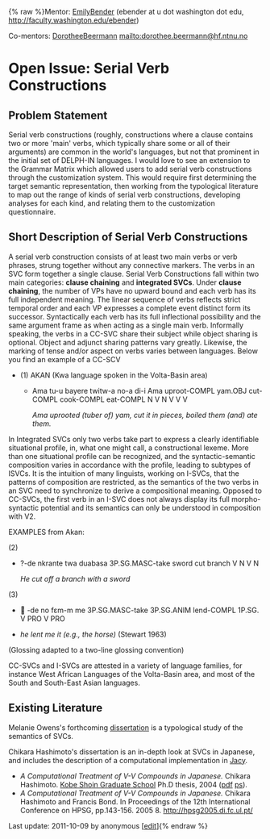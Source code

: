 {% raw %}Mentor: [EmilyBender](https://blog.inductorsoftware.com/docsproto/tools/EmilyBender) (ebender at u dot washington dot edu,
<http://faculty.washington.edu/ebender>)

Co-mentors: [DorotheeBeermann](/DorotheeBeermann)
<mailto:dorothee.beermann@hf.ntnu.no>

# Open Issue: Serial Verb Constructions

## Problem Statement

Serial verb constructions (roughly, constructions where a clause
contains two or more 'main' verbs, which typically share some or all of
their arguments) are common in the world's languages, but not that
prominent in the initial set of DELPH-IN languages. I would love to see
an extension to the Grammar Matrix which allowed users to add serial
verb constructions through the customization system. This would require
first determining the target semantic representation, then working from
the typological literature to map out the range of kinds of serial verb
constructions, developing analyses for each kind, and relating them to
the customization questionnaire.

## Short Description of Serial Verb Constructions

A serial verb construction consists of at least two main verbs or verb
phrases, strung together without any connective markers. The verbs in an
SVC form together a single clause. Serial Verb Constructions fall within
two main categories: **clause chaining** and **integrated SVCs**. Under
**clause chaining**, the number of VPs have no upward bound and each
verb has its full independent meaning. The linear sequence of verbs
reflects strict temporal order and each VP expresses a complete event
distinct form its successor. Syntactically each verb has its full
inflectional possibility and the same argument frame as when acting as a
single main verb. Informally speaking, the verbs in a CC-SVC share their
subject while object sharing is optional. Object and adjunct sharing
patterns vary greatly. Likewise, the marking of tense and/or aspect on
verbs varies between languages. Below you find an example of a CC-SCV

- \(1\) AKAN (Kwa language spoken in the Volta-Basin area)
  - Ama tu-u bayere twitw-a no-a di-i Ama uproot-COMPL yam.OBJ
cut-COMPL cook-COMPL eat-COMPL N V N V V V
    
    *Ama uprooted (tuber of) yam, cut it in pieces, boiled them
(and) ate them.*

In Integrated SVCs only two verbs take part to express a clearly
identifiable situational profile, in, what one might call, a
constructional lexeme. More than one situational profile can be
recognized, and the syntactic-semantic composition varies in accordance
with the profile, leading to subtypes of ISVCs. It is the intuition of
many linguists, working on I-SVCs, that the patterns of composition are
restricted, as the semantics of the two verbs in an SVC need to
synchronize to derive a compositional meaning. Opposed to CC-SVCs, the
first verb in an I-SVC does not always display its full morpho-syntactic
potential and its semantics can only be understood in composition with
V2.

EXAMPLES from Akan:

\(2\)

- ?-de nkrante twa duabasa 3P.SG.MASC-take sword cut branch V N V N
  
  *He cut off a branch with a sword*

\(3\)

-  -de no fεm-m me 3P.SG.MASC-take 3P.SG.ANIM lend-COMPL 1P.SG. V PRO
V PRO

<!-- -->


- *he lent me it (e.g., the horse)* (Stewart 1963)

(Glossing adapted to a two-line glossing convention)

CC-SVCs and I-SVCs are attested in a variety of language families, for
instance West African Languages of the Volta-Basin area, and most of the
South and South-East Asian languages.

## Existing Literature

Melanie Owens's forthcoming
[dissertation](http://www-linguistics.stanford.edu/semgroup/mowens.html)
is a typological study of the semantics of SVCs.

Chikara Hashimoto's dissertation is an in-depth look at SVCs in
Japanese, and includes the description of a computational implementation
in [Jacy](https://blog.inductorsoftware.com/docsproto/grammars/JacyTop).

- *A Computational Treatment of V-V Compounds in Japanese.* Chikara
Hashimoto. [Kobe Shoin Graduate
School](http://sils.shoin.ac.jp/grad) Ph.D thesis, 2004
([pdf](http://www-lab25.kuee.kyoto-u.ac.jp/member/hasimoto/mypapers/thesis.pdf)
[ps](http://www-lab25.kuee.kyoto-u.ac.jp/member/hasimoto/mypapers/thesis.ps)).
- *A Computational Treatment of V-V Compounds in Japanese.* Chikara
Hashimoto and Francis Bond. In Proceedings of the 12th International
Conference on HPSG, pp.143-156. 2005 8.
<http://hpsg2005.di.fc.ul.pt/>

Last update: 2011-10-09 by anonymous [[edit](https://github.com/delph-in/docs/wiki/OpenissuesTop_GrammarMatrixSerialVerbConstructions/_edit)]{% endraw %}